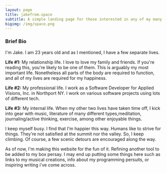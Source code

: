 ```yaml
---
layout: page
title: jakefrom.space
subtitle: A simple landing page for those interested in any of my many lives.
bigimg: /img/space.png
---
```


### Brief Bio

I'm Jake. I am 23 years old and as I mentioned, I have a few separate lives. 

**Life #1:** 
My relationship life.  I love to love my family and friends. If you're reading this, you're likely to be one of them. This is arguably my most important life. Nonetheless all parts of the body are required to function, and all of my lives are required for my happiness.

**Life #2:**
My professional life. I work as a Software Developer for Applied Visions, Inc. in Northport NY. I work on various software projects using lots of different tech. 

**Life #3:**
My internal life. When my other two lives have taken time off, I kick into gear with music, literature of many different types,meditation, journaling/active thinking, exercise, among other enjoyable things. 




I keep myself busy. I find that I'm happier this way. Humans like to strive for things. They're not satisfied at the summit nor the valley. So, I keep climbing. Of course, a few scenic detours are encouraged along the way.

As of now, I'm making this website for the fun of it. Refining another tool to be added to my box persay. I may end up putting some things here such as links to my musical creations, info about my programming persuits, or inspiring writing i've come across. 
